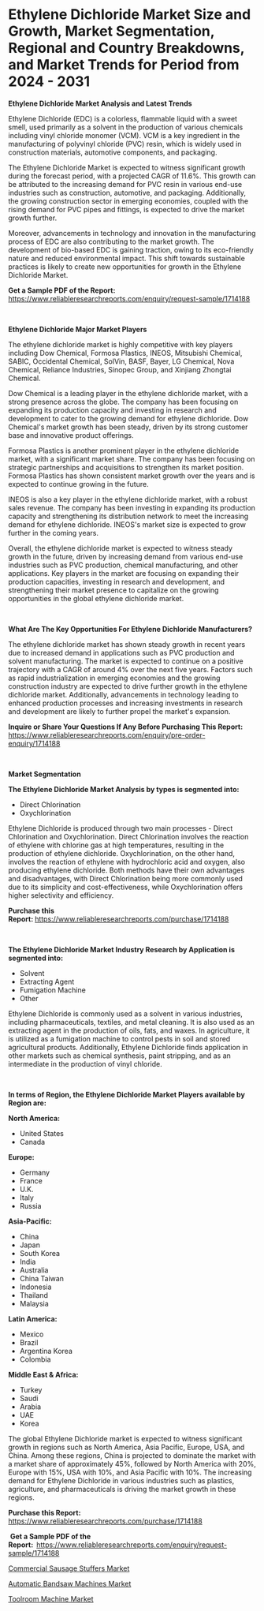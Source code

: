 <p><h1>Ethylene Dichloride Market Size and Growth, Market Segmentation, Regional and Country Breakdowns, and Market Trends for Period from 2024 -  2031</h1></p><p><strong>Ethylene Dichloride Market Analysis and Latest Trends</strong></p>
<p><p>Ethylene Dichloride (EDC) is a colorless, flammable liquid with a sweet smell, used primarily as a solvent in the production of various chemicals including vinyl chloride monomer (VCM). VCM is a key ingredient in the manufacturing of polyvinyl chloride (PVC) resin, which is widely used in construction materials, automotive components, and packaging.</p><p>The Ethylene Dichloride Market is expected to witness significant growth during the forecast period, with a projected CAGR of 11.6%. This growth can be attributed to the increasing demand for PVC resin in various end-use industries such as construction, automotive, and packaging. Additionally, the growing construction sector in emerging economies, coupled with the rising demand for PVC pipes and fittings, is expected to drive the market growth further.</p><p>Moreover, advancements in technology and innovation in the manufacturing process of EDC are also contributing to the market growth. The development of bio-based EDC is gaining traction, owing to its eco-friendly nature and reduced environmental impact. This shift towards sustainable practices is likely to create new opportunities for growth in the Ethylene Dichloride Market.</p></p>
<p><strong>Get a Sample PDF of the Report:&nbsp;</strong> <a href="https://www.reliableresearchreports.com/enquiry/request-sample/1714188">https://www.reliableresearchreports.com/enquiry/request-sample/1714188</a></p>
<p>&nbsp;</p>
<p><strong>Ethylene Dichloride Major Market Players</strong></p>
<p><p>The ethylene dichloride market is highly competitive with key players including Dow Chemical, Formosa Plastics, INEOS, Mitsubishi Chemical, SABIC, Occidental Chemical, SolVin, BASF, Bayer, LG Chemical, Nova Chemical, Reliance Industries, Sinopec Group, and Xinjiang Zhongtai Chemical.</p><p>Dow Chemical is a leading player in the ethylene dichloride market, with a strong presence across the globe. The company has been focusing on expanding its production capacity and investing in research and development to cater to the growing demand for ethylene dichloride. Dow Chemical's market growth has been steady, driven by its strong customer base and innovative product offerings.</p><p>Formosa Plastics is another prominent player in the ethylene dichloride market, with a significant market share. The company has been focusing on strategic partnerships and acquisitions to strengthen its market position. Formosa Plastics has shown consistent market growth over the years and is expected to continue growing in the future.</p><p>INEOS is also a key player in the ethylene dichloride market, with a robust sales revenue. The company has been investing in expanding its production capacity and strengthening its distribution network to meet the increasing demand for ethylene dichloride. INEOS's market size is expected to grow further in the coming years.</p><p>Overall, the ethylene dichloride market is expected to witness steady growth in the future, driven by increasing demand from various end-use industries such as PVC production, chemical manufacturing, and other applications. Key players in the market are focusing on expanding their production capacities, investing in research and development, and strengthening their market presence to capitalize on the growing opportunities in the global ethylene dichloride market.</p></p>
<p>&nbsp;</p>
<p><strong>What Are The Key Opportunities For Ethylene Dichloride Manufacturers?</strong></p>
<p><p>The ethylene dichloride market has shown steady growth in recent years due to increased demand in applications such as PVC production and solvent manufacturing. The market is expected to continue on a positive trajectory with a CAGR of around 4% over the next five years. Factors such as rapid industrialization in emerging economies and the growing construction industry are expected to drive further growth in the ethylene dichloride market. Additionally, advancements in technology leading to enhanced production processes and increasing investments in research and development are likely to further propel the market's expansion.</p></p>
<p><strong>Inquire or Share Your Questions If Any Before Purchasing This Report:</strong> <a href="https://www.reliableresearchreports.com/enquiry/pre-order-enquiry/1714188">https://www.reliableresearchreports.com/enquiry/pre-order-enquiry/1714188</a></p>
<p>&nbsp;</p>
<p><strong>Market Segmentation</strong></p>
<p><strong>The Ethylene Dichloride Market Analysis by types is segmented into:</strong></p>
<p><ul><li>Direct Chlorination</li><li>Oxychlorination</li></ul></p>
<p><p>Ethylene Dichloride is produced through two main processes - Direct Chlorination and Oxychlorination. Direct Chlorination involves the reaction of ethylene with chlorine gas at high temperatures, resulting in the production of ethylene dichloride. Oxychlorination, on the other hand, involves the reaction of ethylene with hydrochloric acid and oxygen, also producing ethylene dichloride. Both methods have their own advantages and disadvantages, with Direct Chlorination being more commonly used due to its simplicity and cost-effectiveness, while Oxychlorination offers higher selectivity and efficiency.</p></p>
<p><strong>Purchase this Report:&nbsp;</strong><a href="https://www.reliableresearchreports.com/purchase/1714188">https://www.reliableresearchreports.com/purchase/1714188</a></p>
<p>&nbsp;</p>
<p><strong>The Ethylene Dichloride Market Industry Research by Application is segmented into:</strong></p>
<p><ul><li>Solvent</li><li>Extracting Agent</li><li>Fumigation Machine</li><li>Other</li></ul></p>
<p><p>Ethylene Dichloride is commonly used as a solvent in various industries, including pharmaceuticals, textiles, and metal cleaning. It is also used as an extracting agent in the production of oils, fats, and waxes. In agriculture, it is utilized as a fumigation machine to control pests in soil and stored agricultural products. Additionally, Ethylene Dichloride finds application in other markets such as chemical synthesis, paint stripping, and as an intermediate in the production of vinyl chloride.</p></p>
<p>&nbsp;</p>
<p><strong>In terms of Region, the Ethylene Dichloride Market Players available by Region are:</strong></p>
<p>
    <p> <strong> North America: </strong>
        <ul>
            <li>United States</li>
            <li>Canada</li>
        </ul>
        </p> 
    <p> <strong> Europe: </strong>
        <ul>
            <li>Germany</li>
            <li>France</li>
            <li>U.K.</li>
            <li>Italy</li>
            <li>Russia</li>
        </ul>
        </p> 
    <p> <strong> Asia-Pacific: </strong>
        <ul>
            <li>China</li>
            <li>Japan</li>
            <li>South Korea</li>
            <li>India</li>
            <li>Australia</li>
            <li>China Taiwan</li>
            <li>Indonesia</li>
            <li>Thailand</li>
            <li>Malaysia</li>
        </ul>
        </p> 
    <p> <strong> Latin America: </strong>
        <ul>
            <li>Mexico</li>
            <li>Brazil</li>
            <li>Argentina Korea</li>
            <li>Colombia</li>
        </ul>
        </p> 
    <p> <strong> Middle East & Africa: </strong>
        <ul>
            <li>Turkey</li>
            <li>Saudi</li>
            <li>Arabia</li>
            <li>UAE</li>
            <li>Korea</li>
        </ul>
    </p>
    </p>
<p><p>The global Ethylene Dichloride market is expected to witness significant growth in regions such as North America, Asia Pacific, Europe, USA, and China. Among these regions, China is projected to dominate the market with a market share of approximately 45%, followed by North America with 20%, Europe with 15%, USA with 10%, and Asia Pacific with 10%. The increasing demand for Ethylene Dichloride in various industries such as plastics, agriculture, and pharmaceuticals is driving the market growth in these regions.</p></p>
<p><strong>Purchase this Report: </strong><a href="https://www.reliableresearchreports.com/purchase/1714188">https://www.reliableresearchreports.com/purchase/1714188</a></p>
<p>&nbsp;<strong>Get a Sample PDF of the Report:&nbsp;&nbsp;</strong><a href="https://www.reliableresearchreports.com/enquiry/request-sample/1714188">https://www.reliableresearchreports.com/enquiry/request-sample/1714188</a></p>
<p><strong></strong></p>
<p><p><a href="https://view.publitas.com/reportprime-1/decoding-the-commercial-sausage-stuffers-market-a-deep-dive-into-the-latest-market-trends-market-segmentation-and-competitive-analysis/">Commercial Sausage Stuffers Market</a></p><p><a href="https://view.publitas.com/reportprime-1/automatic-bandsaw-machines-market-a-comprehensive-report-of-its-market-share-growth-trends-2023-2030/">Automatic Bandsaw Machines Market</a></p><p><a href="https://view.publitas.com/reportprime-1/toolroom-machine-market-size-market-trends-and-growth-outlook-forecasted-for-period-from-2023-to-2030/">Toolroom Machine Market</a></p></p>